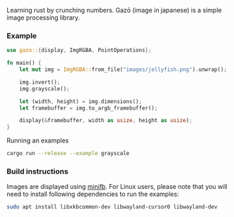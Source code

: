 Learning rust by crunching numbers. Gazō (image in japanese) is a simple image processing library.

### Example

```rust
use gazo::{display, ImgRGBA, PointOperations};

fn main() {
    let mut img = ImgRGBA::from_file("images/jellyfish.png").unwrap();

    img.invert();
    img.grayscale();

    let (width, height) = img.dimensions();
    let framebuffer = img.to_argb_framebuffer();

    display(&framebuffer, width as usize, height as usize);
}
```

Running an examples

```bash
cargo run --release --example grayscale
```

### Build instructions

Images are displayed using [minifb](https://github.com/emoon/rust_minifb). For Linux users, please note that you will need to install following dependencies to run the examples:

```bash
sudo apt install libxkbcommon-dev libwayland-cursor0 libwayland-dev
```
